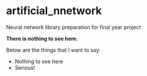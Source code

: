 # artificial_nnetwork
Neural network library preparation for final year project

**There is nothing to see here.**

Below are the things that I want to say:
- Nothing to see here
- Serious!
